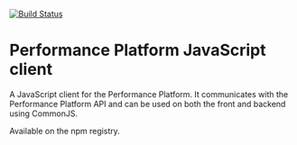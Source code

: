 [![Build Status](https://travis-ci.org/alphagov/performanceplatform-client.js.svg?branch=master)](https://travis-ci.org/alphagov/performanceplatform-client.js)

# Performance Platform JavaScript client

A JavaScript client for the Performance Platform. It communicates with the Performance Platform API and can be used on both the front and backend using CommonJS.

Available on the npm registry.
